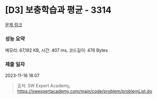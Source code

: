 # [D3] 보충학습과 평균 - 3314 

[문제 링크](https://swexpertacademy.com/main/code/problem/problemDetail.do?contestProbId=AWBnA2jaxDsDFAWr) 

### 성능 요약

메모리: 67,192 KB, 시간: 407 ms, 코드길이: 476 Bytes

### 제출 일자

2023-11-16 18:07



> 출처: SW Expert Academy, https://swexpertacademy.com/main/code/problem/problemList.do